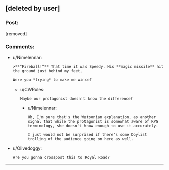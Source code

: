 ## [deleted by user]

### Post:

[removed]

### Comments:

- u/Nimelennar:
  ```
  >**“Fireball!”** That time it was Speedy. His **magic missile** hit the ground just behind my feet,

  Were you *trying* to make me wince?
  ```

  - u/CWRules:
    ```
    Maybe our protagonist doesn't know the difference?
    ```

    - u/Nimelennar:
      ```
      Oh, I'm sure that's the Watsonian explanation, as another signal that while the protagonist is somewhat aware of RPG terminology, she doesn't know enough to use it accurately.

      I just would not be surprised if there's some Doylist trolling of the audience going on here as well.
      ```

- u/Olivedoggy:
  ```
  Are you gonna crosspost this to Royal Road?
  ```

---

